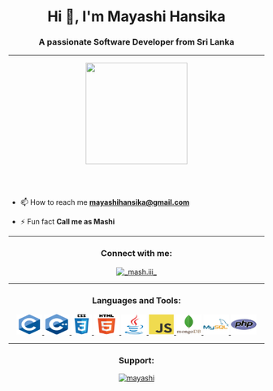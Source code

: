 <h1 align="center">Hi 👋, I'm Mayashi Hansika</h1>
<h3 align="center">A passionate Software Developer from Sri Lanka</h3>

---
<p align="center"><img src="https://media.istockphoto.com/id/1145791509/vector/young-woman-playing-video-games-at-night.jpg?s=612x612&w=0&k=20&c=yrgMU87pDBup7xLUGtqOZtZO38noKWSPgKrNE1ekkSE=" height="200" width="200" /></a></p><br><br>

- 📫 How to reach me **mayashihansika@gmail.com**

- ⚡ Fun fact **Call me as Mashi**

---
<h3 align="center">Connect with me:</h3>
<p align="center">
<a href="https://instagram.com/_mash.iii_" target="blank"><img align="center" src="https://raw.githubusercontent.com/rahuldkjain/github-profile-readme-generator/master/src/images/icons/Social/instagram.svg" alt="_mash.iii_" height="50" width="50" /></a>
</p>

---
<h3 align="center">Languages and Tools:</h3>
<p align="center"> <a href="https://www.cprogramming.com/" target="_blank" rel="noreferrer"> <img src="https://raw.githubusercontent.com/devicons/devicon/master/icons/c/c-original.svg" alt="c" width="50" height="40"/> </a> <a href="https://www.w3schools.com/cpp/" target="_blank" rel="noreferrer"> <img src="https://raw.githubusercontent.com/devicons/devicon/master/icons/cplusplus/cplusplus-original.svg" alt="cplusplus" width="50" height="40"/> </a><a href="https://www.w3schools.com/css/" target="_blank" rel="noreferrer"> <img src="https://raw.githubusercontent.com/devicons/devicon/master/icons/css3/css3-original-wordmark.svg" alt="css3" width="40" height="40"/> </a> <a href="https://www.w3.org/html/" target="_blank" rel="noreferrer"> <img src="https://raw.githubusercontent.com/devicons/devicon/master/icons/html5/html5-original-wordmark.svg" alt="html5" width="50" height="40"/> </a> <a href="https://www.java.com" target="_blank" rel="noreferrer"> <img src="https://raw.githubusercontent.com/devicons/devicon/master/icons/java/java-original.svg" alt="java" width="50" height="40"/> </a> <a href="https://developer.mozilla.org/en-US/docs/Web/JavaScript" target="_blank" rel="noreferrer"> <img src="https://raw.githubusercontent.com/devicons/devicon/master/icons/javascript/javascript-original.svg" alt="javascript" width="50" height="40"/> </a> <a href="https://www.mongodb.com/" target="_blank" rel="noreferrer"> <img src="https://raw.githubusercontent.com/devicons/devicon/master/icons/mongodb/mongodb-original-wordmark.svg" alt="mongodb" width="50" height="40"/> </a> <a href="https://www.mysql.com/" target="_blank" rel="noreferrer"> <img src="https://raw.githubusercontent.com/devicons/devicon/master/icons/mysql/mysql-original-wordmark.svg" alt="mysql" width="50" height="40"/> </a> <a href="https://www.php.net" target="_blank" rel="noreferrer"> <img src="https://raw.githubusercontent.com/devicons/devicon/master/icons/php/php-original.svg" alt="php" width="50" height="40"/> </a> </p>

---
<h3 align="center">Support:</h3>
<p align="center"><a href="https://www.buymeacoffee.com/mayashi"> <img src="https://cdn.buymeacoffee.com/buttons/v2/default-yellow.png" height="50" width="210" alt="mayashi" /></a></p><br><br>

